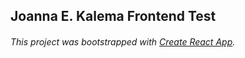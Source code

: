 ## Joanna E. Kalema Frontend Test

###### This project was bootstrapped with [Create React App](https://github.com/facebook/create-react-app).
